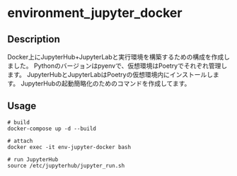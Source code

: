 # environment_jupyter_docker

## Description
Docker上にJupyterHub+JupyterLabと実行環境を構築するための構成を作成しました。
Pythonのバージョンはpyenvで、仮想環境はPoetryでそれぞれ管理します。
JupyterHubとJupyterLabはPoetryの仮想環境内にインストールします。
JupyterHubの起動簡略化のためのコマンドを作成してます。

## Usage
```shell
# build
docker-compose up -d --build

# attach
docker exec -it env-jupyter-docker bash

# run JupyterHub
source /etc/jupyterhub/jupyter_run.sh
```